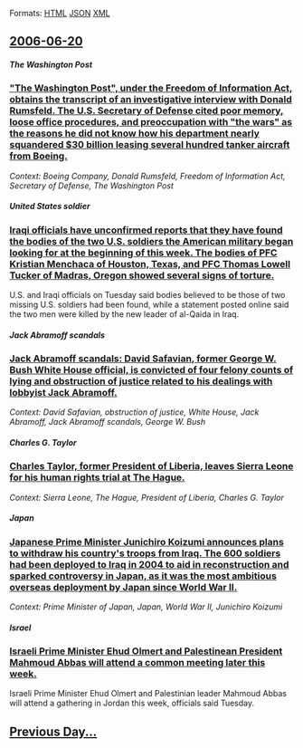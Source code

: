
Formats: [HTML](2006/06/20/index.html)  [JSON](2006/06/20/index.json)  [XML](2006/06/20/index.xml)  

## [2006-06-20](/news/2006/06/20/index.md)

##### The Washington Post
### [ "The Washington Post", under the Freedom of Information Act, obtains the transcript of an investigative interview with Donald Rumsfeld. The U.S. Secretary of Defense cited poor memory, loose office procedures, and preoccupation with "the wars" as the reasons he did not know how his department nearly squandered $30 billion leasing several hundred tanker aircraft from Boeing. ](/news/2006/06/20/the-washington-post-under-the-freedom-of-information-act-obtains-the-transcript-of-an-investigative-interview-with-donald-rumsfeld-the.md)
_Context: Boeing Company, Donald Rumsfeld, Freedom of Information Act, Secretary of Defense, The Washington Post_

##### United States soldier
### [ Iraqi officials have unconfirmed reports that they have found the bodies of the two U.S. soldiers the American military began looking for at the beginning of this week. The bodies of PFC Kristian Menchaca of Houston, Texas, and PFC Thomas Lowell Tucker of Madras, Oregon showed several signs of torture. ](/news/2006/06/20/iraqi-officials-have-unconfirmed-reports-that-they-have-found-the-bodies-of-the-two-u-s-soldiers-the-american-military-began-looking-for-a.md)
U.S. and Iraqi officials on Tuesday said bodies believed to be those of two missing U.S. soldiers had been found, while a statement posted online said the two men were killed by the new leader of al-Qaida in Iraq.

##### Jack Abramoff scandals
### [ Jack Abramoff scandals: David Safavian, former George W. Bush White House official, is convicted of four felony counts of lying and obstruction of justice related to his dealings with lobbyist Jack Abramoff. ](/news/2006/06/20/jack-abramoff-scandals-david-safavian-former-george-w-bush-white-house-official-is-convicted-of-four-felony-counts-of-lying-and-obstruc.md)
_Context: David Safavian, obstruction of justice, White House, Jack Abramoff, Jack Abramoff scandals, George W. Bush_

##### Charles G. Taylor
### [ Charles Taylor, former President of Liberia, leaves Sierra Leone for his human rights trial at The Hague. ](/news/2006/06/20/charles-taylor-former-president-of-liberia-leaves-sierra-leone-for-his-human-rights-trial-at-the-hague.md)
_Context: Sierra Leone, The Hague, President of Liberia, Charles G. Taylor_

##### Japan
### [ Japanese Prime Minister Junichiro Koizumi announces plans to withdraw his country's troops from Iraq. The 600 soldiers had been deployed to Iraq in 2004 to aid in reconstruction and sparked controversy in Japan, as it was the most ambitious overseas deployment by Japan since World War II. ](/news/2006/06/20/japanese-prime-minister-junichiro-koizumi-announces-plans-to-withdraw-his-country-s-troops-from-iraq-the-600-soldiers-had-been-deployed-to.md)
_Context: Prime Minister of Japan, Japan, World War II, Junichiro Koizumi_

##### Israel
### [ Israeli Prime Minister Ehud Olmert and Palestinean President Mahmoud Abbas will attend a common meeting later this week. ](/news/2006/06/20/israeli-prime-minister-ehud-olmert-and-palestinean-president-mahmoud-abbas-will-attend-a-common-meeting-later-this-week.md)
Israeli Prime Minister Ehud Olmert and Palestinian leader Mahmoud Abbas will attend a gathering in Jordan this week, officials said Tuesday.

## [Previous Day...](/news/2006/06/19/index.md)

